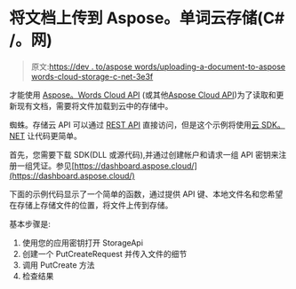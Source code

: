 # 将文档上传到 Aspose。单词云存储(C# /。网)

> 原文:[https://dev . to/aspose words/uploading-a-document-to-aspose words-cloud-storage-c-net-3e3f](https://dev.to/asposewords/uploading-a-document-to-asposewords-cloud-storage-c--net-3e3f)

才能使用 [Aspose。Words Cloud API](https://products.aspose.cloud/words) (或其他[Aspose Cloud API](https://products.aspose.cloud/))为了读取和更新现有文档，需要将文件加载到云中的存储中。

蜘蛛。存储云 API 可以通过 [REST API](https://apireference.aspose.cloud/storage/) 直接访问，但是这个示例将使用[云 SDK。NET](https://github.com/aspose-storage-cloud/aspose-storage-cloud-dotnet) 让代码更简单。

首先，您需要下载 SDK(DLL 或源代码),并通过创建帐户和请求一组 API 密钥来注册一组凭证。参见[https://dashboard.aspose.cloud/](https://dashboard.aspose.cloud/)

下面的示例代码显示了一个简单的函数，通过提供 API 键、本地文件名和您希望在存储上存储文件的位置，将文件上传到存储。

基本步骤是:

1.  使用您的应用密钥打开 StorageApi
2.  创建一个 PutCreateRequest 并传入文件的细节
3.  调用 PutCreate 方法
4.  检查结果